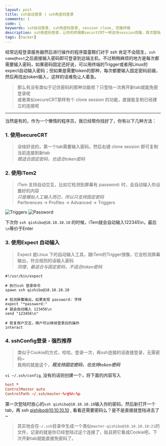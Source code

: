 ```yaml
---
layout: post
title: ssh自动登录 | ssh免密码登录
comments: 1
code: 1
keywords: ssh自动登录, ssh免密码登录, session clone, 克隆终端
description: ssh免密码登录，让你的终端像securtCRT一样支持session克隆，首次登陆过之后，再ssh直接自动登录
tags: [hacker]
---
```


经常远程登录服务器然后进行操作的程序猿童鞋们对于 ssh 肯定不会陌生，`ssh name@host`之后直接输入密码即可登录到远端主机，不过稍稍麻烦的地方是每次都需要输入密码，如果密码固定还好说，可以用终端的Trigger或者用Linux的expect自动输入密码；但如果是需要token的那种，每次都要输入固定密码前缀，然后再找出token输入，这样的话难免让人着急。

> 那么有没有类似于记住密码的那种功能呢？只登陆一次再开新tab就能免密登录呢
<br>或者类似secureCRT那样有个 clone session 的功能，直接能复制已经建立的连接呢

-----

当然是有的，作为一个懒惰的程序员，我已经帮你找好了，你有以下几种方法：

### 1. 使用secureCRT

> 没啥好说的，第一个tab需要输入密码，然后右键 clone session 即可复制当前连接到新tab
<br>_既适合固定密码，也适合token密码_

### 2. 使用iTem2

> iTem 支持自动交互，比如它检测到屏幕有 password: 时，会自动输入你设置好的内容
<br>_只是模拟人工输入而已，所以只支持固定密码_
<br>Perferences -> Profiles -> Advanced -> Triggers

![Triggers](https://sinaimg.qii404.me/large/71405cably1ffilg5rc04j20pg0fqtbg.jpg)
![Password](https://sinaimg.qii404.me/large/71405cably1ffilgcp2xrj20mc09wtaf.jpg)

下次你 `ssh qishibo@10.10.10.10` 的时候，iTem就会自动输入122345\n，最后`\n`等价于Enter

### 3. 使用Expect 自动输入

> Expect 是Linux 下的自动输入工具，跟iTem的Trigger很像，它会检测屏幕输出，符合规则的话输入密码
<br> _同理，最适合与固定密码，不适合token密码_

```shell
#!/usr/bin/expect

# 执行ssh 登录命令
spawn ssh qishibo@10.10.10.10

# 检测屏幕输出，如果发现 password: 字样
expect "*password:"
# 就会自动输入 123456\n
send "123456\n"

# 恢复用户交互，用户可以继续登录后的操作
interact
```

### 4. sshConfig登录 - 强烈推荐

> 类似于Cookie的方式，哈哈，登录一次，再ssh连接的话直接登录，无需密码~
<br>我用的就是这个，_**既支持固定密码，也支持token密码**_

`vi ~/.ssh/config`, 没有的话则创建一个，将下面的内容写入

```conf
host *
ControlMaster auto
ControlPath ~/.ssh/master-%r@%h:%p
```

第一次登陆时放心的`ssh qishibo@10.10.10.10`输入你的密码，然后新打开一个tab，再 ssh qishibo@10.10.10.10 , 看看还需要密码么？是不是直接就登陆进去了~

>其实他会在`~/.ssh`目录中生成一个类似`master-qishibo@10.10.10.10:21`的文件，记录的就是你已经登陆过这个连接了，姑且把它看成Cookie吧，下次开新tab就能直接免密码了。
